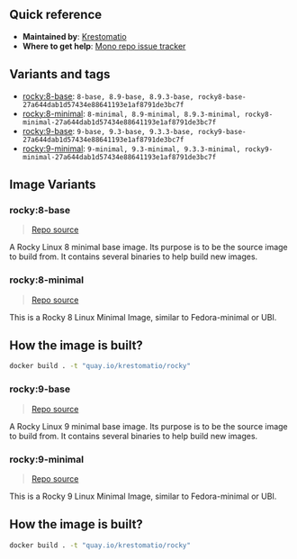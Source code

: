 ## Quick reference
- **Maintained by**:
[Krestomatio](https://krestomatio.com)
- **Where to get help**:
[Mono repo issue tracker](https://github.com/krestomatio/container_builder/issues)

## Variants and tags
- [rocky:8-base](#rocky8-base): `8-base, 8.9-base, 8.9.3-base, rocky8-base-27a644dab1d57434e88641193e1af8791de3bc7f`
- [rocky:8-minimal](#rocky8-minimal): `8-minimal, 8.9-minimal, 8.9.3-minimal, rocky8-minimal-27a644dab1d57434e88641193e1af8791de3bc7f`
- [rocky:9-base](#rocky9-base): `9-base, 9.3-base, 9.3.3-base, rocky9-base-27a644dab1d57434e88641193e1af8791de3bc7f`
- [rocky:9-minimal](#rocky9-minimal): `9-minimal, 9.3-minimal, 9.3.3-minimal, rocky9-minimal-27a644dab1d57434e88641193e1af8791de3bc7f`


## Image Variants
### rocky:8-base
> [Repo source](https://github.com/krestomatio/container_builder/tree/master/rocky/rocky8-base)

A Rocky Linux 8 minimal base image. Its purpose is to be the source image to build from. It contains several binaries to help build new images.

### rocky:8-minimal
> [Repo source](https://github.com/krestomatio/container_builder/tree/master/rocky/rocky8-minimal)

This is a Rocky 8 Linux Minimal Image, similar to Fedora-minimal or UBI.

## How the image is built?
```bash
docker build . -t "quay.io/krestomatio/rocky"
```

### rocky:9-base
> [Repo source](https://github.com/krestomatio/container_builder/tree/master/rocky/rocky9-base)

A Rocky Linux 9 minimal base image. Its purpose is to be the source image to build from. It contains several binaries to help build new images.

### rocky:9-minimal
> [Repo source](https://github.com/krestomatio/container_builder/tree/master/rocky/rocky9-minimal)

This is a Rocky 9 Linux Minimal Image, similar to Fedora-minimal or UBI.

## How the image is built?
```bash
docker build . -t "quay.io/krestomatio/rocky"
```

